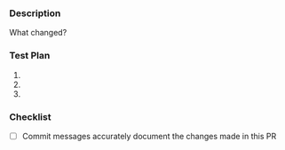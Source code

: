 ### Description

What changed?

### Test Plan

1.  
1.  
1.  

### Checklist

- [ ] Commit messages accurately document the changes made in this PR